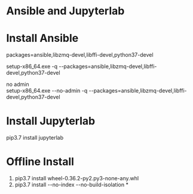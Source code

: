 Ansible and Jupyterlab   
=====

# Install Ansible   
packages=ansible,libzmq-devel,libffi-devel,python37-devel  

setup-x86_64.exe -q --packages=ansible,libzmq-devel,libffi-devel,python37-devel   

no admin   
setup-x86_64.exe --no-admin -q --packages=ansible,libzmq-devel,libffi-devel,python37-devel   

# Install Jupyterlab   

pip3.7 install jupyterlab   


# Offline Install
   
1. pip3.7 install wheel-0.36.2-py2.py3-none-any.whl   
2. pip3.7 install --no-index --no-build-isolation *   
